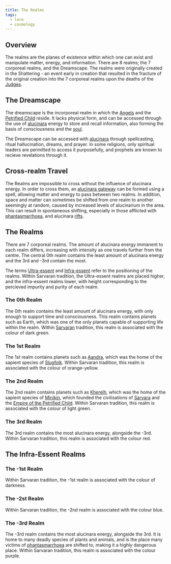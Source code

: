```yaml
---
title: The Realms
tags:
  - lore
  - cosmology
---
```

## Overview
The realms are the planes of existence within which one can exist and manipulate matter, energy, and information. There are 8 realms; the 7 corporeal realms, and the Dreamscape. The realms were originally created in the Shattering - an event early in creation that resulted in the fracture of the original creation into the 7 corporeal realms upon the deaths of the [Judges](cosmology-1/celestial-beings/the-judges.md).
## The Dreamscape
The dreamscape is the incorporeal realm in which the [Angels](cosmology-1/celestial-beings/the-angels.md) and the [Petrified Child](cosmology/celestial-beings/the-petrified-child.md) reside. It lacks physical form, and can be accessed through the use of [alucinara](cosmology-1/alucinara.md) energy to store and recall information, also forming the basis of consciousness and the [soul](cosmology-1/darkness.md).

The Dreamscape can be accessed with [alucinara](cosmology-1/alucinara.md) through spellcasting, ritual hallucination, dreams, and prayer. In some religions, only spiritual leaders are permitted to access it purposefully, and prophets are known to recieve revelations through it.
## Cross-realm Travel
The Realms are impossible to cross without the influence of alucinara energy. In order to cross them, an [alucinara gateway](phenomena/gateways*.md) can be formed using a spell, allowing matter and energy to pass between two realms. In addition, space and matter can sometimes be shifted from one realm to another seemingly at random, caused by increased levels of alucinarium in the area. This can result in spontaneous shifting, especially in those afflicted with [phantasmarrhoea](conditions/phantasmarrhoea.md), and alucinara [rifts](phenomena/gateways*.md#Rifts).
## The Realms
There are 7 corporeal realms. The amount of alucinara energy immanent to each realm differs, increasing with intensity as one travels further from the centre. The central 0th realm contains the least amount of alucinara energy and the 3rd and -3rd contain the most.

The terms [Ultra-essent](tags/ultra-essent-realms) and [Infra-essent](tags/infra-essent-realms) refer to the positioning of the realms. Within Sarvaran tradition, the Ultra-essent realms are placed higher, and the infra-essent realms lower, with height corresponding to the percieved impurity and purity of each realm.
### The 0th Realm
The 0th realm contains the least amount of alucinara energy, with only enough to support time and consciousness. This realm contains planets such as Earth, which was one of the only planets capable of supporting life within the realm. Within [Sarvaran](lore/2nd-realm/morellic/sarvara.md) tradition, this realm is associated with the colour of dark green.
### The 1st Realm
The 1st realm contains planets such as [Aandra](locations/aandra.md), which was the home of the sapient species of [Slugfolk](fauna/Slugfolk.md). Within Sarvaran tradition, this realm is associated with the colour of orange-yellow.
### The 2nd Realm
The 2nd realm contains planets such as [Kherelh](lore/2nd-realm/Kherelh.md), which was the home of the sapient species of [Minikin](fauna/minikin.md), which founded the civilisations of [Sarvara](lore/2nd-realm/morellic/sarvara.md) and the [Empire of the Petrified Child](lore/2nd-realm/morellic/stonechild.md). Within Sarvaran tradition, this realm is associated with the colour of light green.
### The 3rd Realm
The 3rd realm contains the most alucinara energy, alongside the -3rd. Within Sarvaran tradition, this realm is associated with the colour red.
## The Infra-Essent Realms
### The -1st Realm
Within Sarvaran tradition, the -1st realm is associated with the colour of darkness.
### The -2st Realm
Within Sarvaran tradition, the -2nd realm is associated with the colour blue.
### The -3rd Realm
The -3rd realm contains the most alucinara energy, alongside the 3rd. It is home to many deadly species of plants and animals, and is the place many victims of [phantasmarrhoea](conditions/phantasmarrhoea.md) are shifted to, making it a highly dangerous place. Within Sarvaran tradition, this realm is associated with the colour purple.